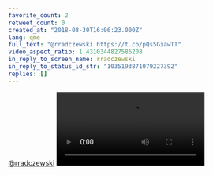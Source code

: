 ```yaml
---
favorite_count: 2
retweet_count: 0
created_at: "2018-08-30T16:06:23.000Z"
lang: qme
full_text: "@rradczewski https://t.co/pQs5GiawTT"
video_aspect_ratio: 1.4310344827586208
in_reply_to_screen_name: rradczewski
in_reply_to_status_id_str: "1035193871079227392"
replies: []
---
```


[@rradczewski](https://twitter.com/rradczewski)
![Embedded Video](https://twitter-media-coderbyheart.s3.eu-north-1.amazonaws.com/1035197047769575424-Dl3COJYXoAAresv.mp4)
